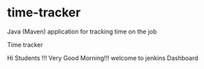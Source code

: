 # time-tracker
Java (Maven) application for tracking time on the job

Time tracker

Hi Students !!! Very Good Morning!!! welcome to jenkins Dashboard
